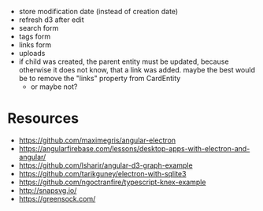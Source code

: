 * store modification date (instead of creation date)
* refresh d3 after edit
* search form
* tags form
* links form
* uploads
* if child was created, the parent entity must be updated, because otherwise it does not know, 
  that a link was added. maybe the best would be to remove the "links" property from CardEntity
  - or maybe not?

# Resources
* https://github.com/maximegris/angular-electron
* https://angularfirebase.com/lessons/desktop-apps-with-electron-and-angular/
* https://github.com/lsharir/angular-d3-graph-example
* https://github.com/tarikguney/electron-with-sqlite3
* https://github.com/ngoctranfire/typescript-knex-example
* http://snapsvg.io/
* https://greensock.com/
